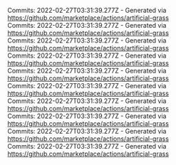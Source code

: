 Commits: 2022-02-27T03:31:39.277Z - Generated via https://github.com/marketplace/actions/artificial-grass
<br>
Commits: 2022-02-27T03:31:39.277Z - Generated via https://github.com/marketplace/actions/artificial-grass
<br>
Commits: 2022-02-27T03:31:39.277Z - Generated via https://github.com/marketplace/actions/artificial-grass
<br>
Commits: 2022-02-27T03:31:39.277Z - Generated via https://github.com/marketplace/actions/artificial-grass
<br>
Commits: 2022-02-27T03:31:39.277Z - Generated via https://github.com/marketplace/actions/artificial-grass
<br>
Commits: 2022-02-27T03:31:39.277Z - Generated via https://github.com/marketplace/actions/artificial-grass
<br>
Commits: 2022-02-27T03:31:39.277Z - Generated via https://github.com/marketplace/actions/artificial-grass
<br>
Commits: 2022-02-27T03:31:39.277Z - Generated via https://github.com/marketplace/actions/artificial-grass
<br>
Commits: 2022-02-27T03:31:39.277Z - Generated via https://github.com/marketplace/actions/artificial-grass
<br>
Commits: 2022-02-27T03:31:39.277Z - Generated via https://github.com/marketplace/actions/artificial-grass
<br>
